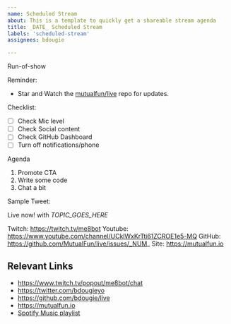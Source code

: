 ```yaml
---
name: Scheduled Stream
about: This is a template to quickly get a shareable stream agenda
title: _DATE_ Scheduled Stream
labels: 'scheduled-stream'
assignees: bdougie

---
```


Run-of-show

Reminder: 
- Star and Watch the [mutualfun/live](https://github.com/MutualFun/live/) repo for updates. 

Checklist: 
- [ ] Check Mic level
- [ ] Check Social content
- [ ] Check GitHub Dashboard
- [ ] Turn off notifications/phone

Agenda
1. Promote CTA
2. Write some code
3. Chat a bit


Sample Tweet:

Live now! with _TOPIC_GOES_HERE_ 

Twitch: https://twitch.tv/me8bot
Youtube: https://www.youtube.com/channel/UCklWxKrTti61ZCROE1e5-MQ
GitHub: https://github.com/MutualFun/live/issues/_NUM_
Site: https://mutualfun.io

## Relevant Links

- https://www.twitch.tv/popout/me8bot/chat
- https://twitter.com/bdougieyo
- https://github.com/bdougie/live
- https://mutualfun.io
- [Spotify Music playlist](https://open.spotify.com/playlist/7zrrIjhj4DuiVC9D6MRVMZ?si=S0QGUYxZTmC278Qw_jMwZg)
